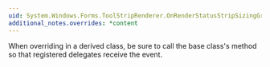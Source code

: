 ```yaml
---
uid: System.Windows.Forms.ToolStripRenderer.OnRenderStatusStripSizingGrip(System.Windows.Forms.ToolStripRenderEventArgs)
additional_notes.overrides: *content
---
```


<p>When overriding <xref href="System.Windows.Forms.ToolStripRenderer.OnRenderStatusStripSizingGrip(System.Windows.Forms.ToolStripRenderEventArgs)"></xref> in a derived class, be sure to call the base class's <xref href="System.Windows.Forms.ToolStripRenderer.OnRenderStatusStripSizingGrip(System.Windows.Forms.ToolStripRenderEventArgs)"></xref> method so that registered delegates receive the event.</p>


